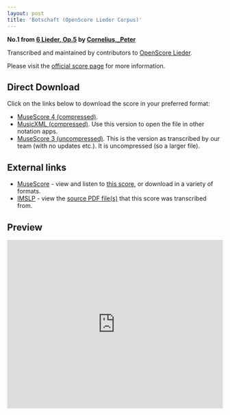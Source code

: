 ```yaml
---
layout: post
title: 'Botschaft (OpenScore Lieder Corpus)'
---
```


__No.1 from [6 Lieder, Op.5](https://fourscoreandmore.org/openscore/lieder/Cornelius,_Peter/6_Lieder,_Op.5/) by [Cornelius,_Peter](https://fourscoreandmore.org/openscore/lieder/Cornelius,_Peter)__

Transcribed and maintained by contributors to [OpenScore Lieder].

Please visit the [official score page] for more information.

[official score page]: https://musescore.com/openscore-lieder-corpus/scores/5051346
[OpenScore Lieder]: https://musescore.com/openscore-lieder-corpus

## Direct Download

Click on the links below to download the score in your preferred format:
- [MuseScore 4 (compressed)](https://github.com/openscore/lieder/blob/main/scores/Cornelius,_Peter/6_Lieder,_Op.5/1_Botschaft/lc5051346.mscz?raw=true).
- [MusicXML (compressed)](https://github.com/openscore/lieder/blob/main/scores/Cornelius,_Peter/6_Lieder,_Op.5/1_Botschaft/lc5051346.mxl?raw=true). Use this version to open the file in other notation apps.
- [MuseScore 3 (uncompressed)](https://github.com/openscore/lieder/blob/main/scores/Cornelius,_Peter/6_Lieder,_Op.5/1_Botschaft/lc5051346.mscx?raw=true). This is the version as transcribed by our team (with no updates etc.). It is uncompressed (so a larger file).

## External links

- [MuseScore] - view and listen to [this score][MuseScore], or download in a variety of formats.
- [IMSLP] - view the [source PDF file(s)][IMSLP] that this score was transcribed from.

[MuseScore]: https://musescore.com/score/5051346
[IMSLP]: https://imslp.org/wiki/Special:ReverseLookup/24063

## Preview

<iframe width="100%" height="394" src="https://musescore.com/openscore-lieder-corpus/scores/5051346/embed" frameborder="0" allowfullscreen allow="autoplay; fullscreen"></iframe>

